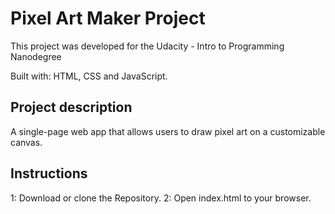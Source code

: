 # Pixel Art Maker Project

This project was developed for the Udacity - Intro to Programming Nanodegree

Built with: HTML, CSS and JavaScript.

## Project description

 A single-page web app that allows users to draw pixel art on a customizable canvas.

## Instructions

1: Download or clone the Repository.
2: Open index.html to your browser.

